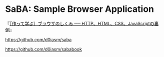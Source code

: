 # SaBA: Sample Browser Application

『[［作って学ぶ］ブラウザのしくみ ── HTTP、HTML、CSS、JavaScriptの裏側](https://gihyo.jp/book/2024/978-4-297-14546-0)』

https://github.com/d0iasm/saba

https://github.com/d0iasm/sababook
